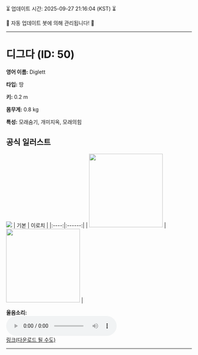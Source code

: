 
⏳ 업데이트 시간: 2025-09-27 21:16:04 (KST) ⏳

🤖 자동 업데이트 봇에 의해 관리됩니다! 🤖

---

# 디그다 (ID: 50)
**영어 이름:** Diglett

**타입:** 땅

**키:** 0.2 m

**몸무게:** 0.8 kg

**특성:** 모래숨기, 개미지옥, 모래의힘

## 공식 일러스트
![](https://raw.githubusercontent.com/PokeAPI/sprites/master/sprites/pokemon/other/official-artwork/50.png)
| 기본 | 이로치 |
|:----:|:------:|
| <img src="http://play.pokemonshowdown.com/sprites/ani/diglett.gif" width="200"> | <img src="http://play.pokemonshowdown.com/sprites/ani-shiny/diglett.gif" width="200"> |

**울음소리:**<br><audio controls src="https://raw.githubusercontent.com/PokeAPI/cries/main/cries/pokemon/latest/50.ogg"></audio><br> [링크(다운로드 될 수도)](https://raw.githubusercontent.com/PokeAPI/cries/main/cries/pokemon/latest/50.ogg)


---
